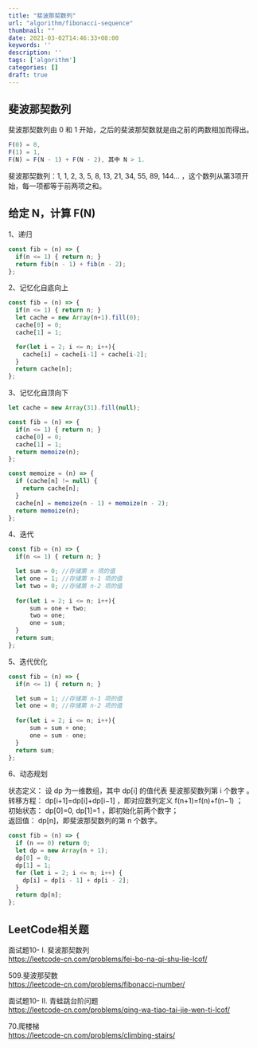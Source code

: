 ```yaml
---
title: "斐波那契数列"
url: "algorithm/fibonacci-sequence"
thumbnail: ""
date: 2021-03-02T14:46:33+08:00
keywords: ''
description: ''
tags: ['algorithm']
categories: []
draft: true
---
```


## 斐波那契数列

斐波那契数列由 0 和 1 开始，之后的斐波那契数就是由之前的两数相加而得出。

```javascript
F(0) = 0,   
F(1) = 1,
F(N) = F(N - 1) + F(N - 2), 其中 N > 1.
```

斐波那契数列：1, 1, 2, 3, 5, 8, 13, 21, 34, 55, 89, 144... ，这个数列从第3项开始，每一项都等于前两项之和。

## 给定 N，计算 F(N)

1、递归

```javascript
const fib = (n) => {
  if(n <= 1) { return n; }
  return fib(n - 1) + fib(n - 2);
};
```

2、记忆化自底向上

```javascript
const fib = (n) => {
  if(n <= 1) { return n; }
  let cache = new Array(n+1).fill(0);
  cache[0] = 0;
  cache[1] = 1;

  for(let i = 2; i <= n; i++){
    cache[i] = cache[i-1] + cache[i-2];
  }
  return cache[n];
};
```

3、记忆化自顶向下

```javascript
let cache = new Array(31).fill(null);

const fib = (n) => {
  if(n <= 1) { return n; }
  cache[0] = 0;
  cache[1] = 1;
  return memoize(n);
};

const memoize = (n) => {
  if (cache[n] != null) {
    return cache[n];
  }
  cache[n] = memoize(n - 1) + memoize(n - 2);
  return memoize(n);
};
```

4、迭代

```javascript
const fib = (n) => {
  if(n <= 1) { return n; }

  let sum = 0; //存储第 n 项的值
  let one = 1; //存储第 n-1 项的值
  let two = 0; //存储第 n-2 项的值
  
  for(let i = 2; i <= n; i++){
      sum = one + two;
      two = one;
      one = sum;
  }
  return sum;
};
```

5、迭代优化

```javascript
const fib = (n) => {
  if(n <= 1) { return n; }

  let sum = 1; //存储第 n-1 项的值
  let one = 0; //存储第 n-2 项的值
  
  for(let i = 2; i <= n; i++){
      sum = sum + one;
      one = sum - one;
  }
  return sum;
};
```

6、动态规划

状态定义： 设 dp 为一维数组，其中 dp[i] 的值代表 斐波那契数列第 i 个数字 。  
转移方程： dp[i+1]=dp[i]+dp[i−1] ，即对应数列定义 f(n+1)=f(n)+f(n−1) ；  
初始状态： dp[0]=0, dp[1]=1 ，即初始化前两个数字；  
返回值： dp[n]，即斐波那契数列的第 n 个数字。  

```javascript
const fib = (n) => {
  if (n == 0) return 0;
  let dp = new Array(n + 1);
  dp[0] = 0;
  dp[1] = 1;
  for (let i = 2; i <= n; i++) {
    dp[i] = dp[i - 1] + dp[i - 2];
  }
  return dp[n];
};
```

## LeetCode相关题

面试题10- I. 斐波那契数列  
https://leetcode-cn.com/problems/fei-bo-na-qi-shu-lie-lcof/

509.斐波那契数  
https://leetcode-cn.com/problems/fibonacci-number/

面试题10- II. 青蛙跳台阶问题  
https://leetcode-cn.com/problems/qing-wa-tiao-tai-jie-wen-ti-lcof/

70.爬楼梯  
https://leetcode-cn.com/problems/climbing-stairs/